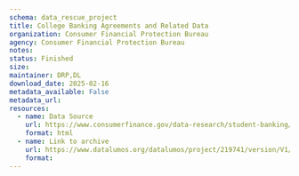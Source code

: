 ```yaml
---
schema: data_rescue_project 
title: College Banking Agreements and Related Data
organization: Consumer Financial Protection Bureau
agency: Consumer Financial Protection Bureau
notes: 
status: Finished
size: 
maintainer: DRP,DL
download_date: 2025-02-16
metadata_available: False
metadata_url: 
resources:
  - name: Data Source
    url: https://www.consumerfinance.gov/data-research/student-banking/deposit-product-marketing-agreements-and-data/
    format: html
  - name: Link to archive
    url: https://www.datalumos.org/datalumos/project/219741/version/V1/view
    format: 
---
```


